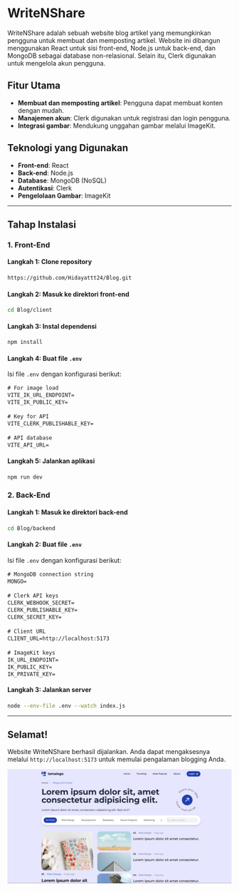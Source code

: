# WriteNShare

WriteNShare adalah sebuah website blog artikel yang memungkinkan pengguna untuk membuat dan memposting artikel. Website ini dibangun menggunakan React untuk sisi front-end, Node.js untuk back-end, dan MongoDB sebagai database non-relasional. Selain itu, Clerk digunakan untuk mengelola akun pengguna.

## Fitur Utama

- **Membuat dan memposting artikel**: Pengguna dapat membuat konten dengan mudah.
- **Manajemen akun**: Clerk digunakan untuk registrasi dan login pengguna.
- **Integrasi gambar**: Mendukung unggahan gambar melalui ImageKit.

## Teknologi yang Digunakan

- **Front-end**: React
- **Back-end**: Node.js
- **Database**: MongoDB (NoSQL)
- **Autentikasi**: Clerk
- **Pengelolaan Gambar**: ImageKit

---

## Tahap Instalasi

### 1. Front-End

#### Langkah 1: Clone repository

```bash
https://github.com/Hidayattt24/Blog.git
```

#### Langkah 2: Masuk ke direktori front-end

```bash
cd Blog/client
```

#### Langkah 3: Instal dependensi

```bash
npm install
```

#### Langkah 4: Buat file `.env`

Isi file `.env` dengan konfigurasi berikut:

```env
# For image load
VITE_IK_URL_ENDPOINT=
VITE_IK_PUBLIC_KEY=

# Key for API
VITE_CLERK_PUBLISHABLE_KEY=

# API database
VITE_API_URL=
```

#### Langkah 5: Jalankan aplikasi

```bash
npm run dev
```

### 2. Back-End

#### Langkah 1: Masuk ke direktori back-end

```bash
cd Blog/backend
```

#### Langkah 2: Buat file `.env`

Isi file `.env` dengan konfigurasi berikut:

```env
# MongoDB connection string
MONGO=

# Clerk API keys
CLERK_WEBHOOK_SECRET=
CLERK_PUBLISHABLE_KEY=
CLERK_SECRET_KEY=

# Client URL
CLIENT_URL=http://localhost:5173

# ImageKit keys
IK_URL_ENDPOINT=
IK_PUBLIC_KEY=
IK_PRIVATE_KEY=
```

#### Langkah 3: Jalankan server

```bash
node --env-file .env --watch index.js
```

---

## Selamat!

Website WriteNShare berhasil dijalankan. Anda dapat mengaksesnya melalui `http://localhost:5173` untuk memulai pengalaman blogging Anda.

![Screenshot](/screenshoot.png "WriteNShare")
